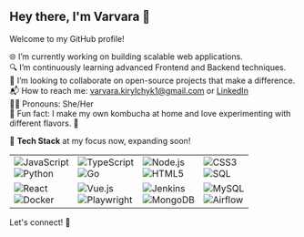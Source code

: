 ## Hey there, I'm Varvara 👋

Welcome to my GitHub profile!

🌐 I’m currently working on building scalable web applications.  
🔍 I’m continuously learning advanced Frontend and Backend techniques.  
🤝 I’m looking to collaborate on open-source projects that make a difference.  
📬 How to reach me: varvara.kirylchyk1@gmail.com or [LinkedIn](https://linkedin.com/in/varvara-kirylchyk)  
👩‍💻 Pronouns: She/Her  
🌟 Fun fact: I make my own kombucha at home and love experimenting with different flavors. 🍹

🚀 **Tech Stack** at my focus now, expanding soon!

<table>
  <tr>
    <td align="left">
      <img src="https://img.shields.io/badge/JavaScript-F7DF1E?style=flat-square&logo=javascript&logoColor=black" alt="JavaScript" /><br>
      <img src="https://img.shields.io/badge/Python-3776AB?style=flat-square&logo=python&logoColor=white" alt="Python" />
    </td>
    <td align="left">
      <img src="https://img.shields.io/badge/TypeScript-007ACC?style=flat-square&logo=typescript&logoColor=white" alt="TypeScript" /><br>
      <img src="https://img.shields.io/badge/Go-00ADD8?style=flat-square&logo=go&logoColor=white" alt="Go" />
    </td>
    <td align="left">
      <img src="https://img.shields.io/badge/Node.js-339933?style=flat-square&logo=node.js&logoColor=white" alt="Node.js" /><br>
      <img src="https://img.shields.io/badge/HTML5-E34F26?style=flat-square&logo=html5&logoColor=white" alt="HTML5" />
    </td>
    <td align="left">
      <img src="https://img.shields.io/badge/CSS3-1572B6?style=flat-square&logo=css3&logoColor=white" alt="CSS3" /><br>
      <img src="https://img.shields.io/badge/SQL-000000?style=flat-square&logo=postgresql&logoColor=white" alt="SQL" />
    </td>
  </tr>
  <tr>
    <td align="left">
      <img src="https://img.shields.io/badge/React-61DAFB?style=flat-square&logo=react&logoColor=black" alt="React" /><br>
      <img src="https://img.shields.io/badge/Docker-2496ED?style=flat-square&logo=docker&logoColor=white" alt="Docker" />
    </td>
    <td align="left">
      <img src="https://img.shields.io/badge/Vue.js-4FC08D?style=flat-square&logo=vue.js&logoColor=white" alt="Vue.js" /><br>
      <img src="https://img.shields.io/badge/Playwright-52B0E7?style=flat-square&logo=microsoftedge&logoColor=white" alt="Playwright" />
    </td>
    <td align="left">
      <img src="https://img.shields.io/badge/Jenkins-D24939?style=flat-square&logo=jenkins&logoColor=white" alt="Jenkins" /><br>
      <img src="https://img.shields.io/badge/MongoDB-47A248?style=flat-square&logo=mongodb&logoColor=white" alt="MongoDB" />
    </td>
    <td align="left">
      <img src="https://img.shields.io/badge/MySQL-4479A1?style=flat-square&logo=mysql&logoColor=white" alt="MySQL" /><br>
      <img src="https://img.shields.io/badge/Airflow-017CEE?style=flat-square&logo=apacheairflow&logoColor=white" alt="Airflow" />
    </td>
  </tr>
</table>



Let's connect! 🤝
